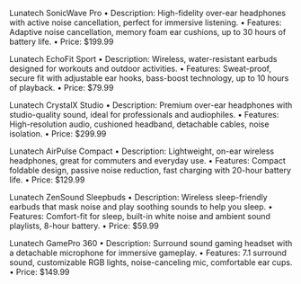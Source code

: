 Lunatech SonicWave Pro
•	Description: High-fidelity over-ear headphones with active noise cancellation, perfect for immersive listening.
•	Features: Adaptive noise cancellation, memory foam ear cushions, up to 30 hours of battery life.
•	Price: $199.99


Lunatech EchoFit Sport
•	Description: Wireless, water-resistant earbuds designed for workouts and outdoor activities.
•	Features: Sweat-proof, secure fit with adjustable ear hooks, bass-boost technology, up to 10 hours of playback.
•	Price: $79.99


Lunatech CrystalX Studio
•	Description: Premium over-ear headphones with studio-quality sound, ideal for professionals and audiophiles.
•	Features: High-resolution audio, cushioned headband, detachable cables, noise isolation.
•	Price: $299.99


Lunatech AirPulse Compact
•	Description: Lightweight, on-ear wireless headphones, great for commuters and everyday use.
•	Features: Compact foldable design, passive noise reduction, fast charging with 20-hour battery life.
•	Price: $129.99


Lunatech ZenSound Sleepbuds
•	Description: Wireless sleep-friendly earbuds that mask noise and play soothing sounds to help you sleep.
•	Features: Comfort-fit for sleep, built-in white noise and ambient sound playlists, 8-hour battery.
•	Price: $59.99


Lunatech GamePro 360
•	Description: Surround sound gaming headset with a detachable microphone for immersive gameplay.
•	Features: 7.1 surround sound, customizable RGB lights, noise-canceling mic, comfortable ear cups.
•	Price: $149.99
